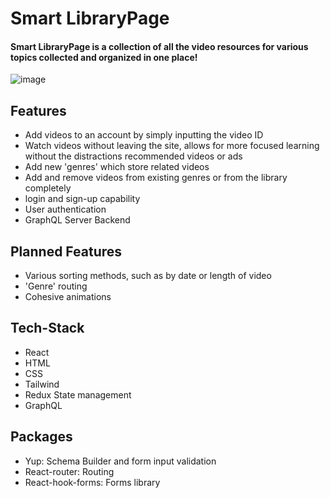 # Smart LibraryPage

#### Smart LibraryPage is a collection of all the video resources for various topics collected and organized in one place!
![image](https://user-images.githubusercontent.com/90881175/215264476-701f116b-90d6-47b1-b36b-392d4c1ab03a.png)




## Features
- Add videos to an account by simply inputting the video ID
- Watch videos without leaving the site, allows for more focused learning without the distractions recommended videos or ads
- Add new 'genres' which store related videos
- Add and remove videos from existing genres or from the library completely
- login and sign-up capability
- User authentication
- GraphQL Server Backend

## Planned Features

- Various sorting methods, such as by date or length of video
- 'Genre' routing
- Cohesive animations

## Tech-Stack
- React
- HTML
- CSS
- Tailwind
- Redux State management
- GraphQL
## Packages
- Yup: Schema Builder and form input validation
- React-router: Routing
- React-hook-forms: Forms library
